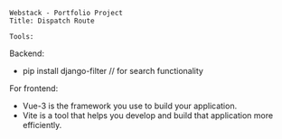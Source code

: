     Webstack - Portfolio Project
    Title: Dispatch Route

	Tools:
Backend:
- pip install django-filter // for search functionality

For frontend:
- Vue-3 is the framework you use to build your application.
- Vite is a tool that helps you develop and build that application more efficiently.
